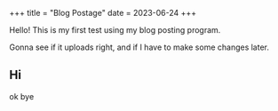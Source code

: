 +++
title = "Blog Postage"
date = 2023-06-24
+++

Hello! This is my first test using my blog posting program.

Gonna see if it uploads right, and if I have to make some changes later.

## Hi

ok bye

